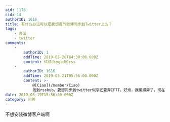 ```yaml
---
aid: 1178
cid: 14
authorID: 1616
title: 有什么办法可以把我想看的微博同步到Twitter上么？
tags:
    - 办法
    - twitter
comments:
    -
        authorID: 1
        addTime: 2019-05-20T04:30:00.000Z
        content: 试试diygod的rss
    -
        authorID: 1616
        addTime: 2019-05-21T05:56:00.000Z
        content: >-
            @[Ciao](/member/Ciao)
            找到rsshub，要想同步到twitter似乎还要弄IFTT，好烦，我懒得弄了，现在订阅微博RSS了
date: 2019-05-19T15:56:00.000Z
category: 问答
---
```


不想安装微博客户端啊
